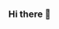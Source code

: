 ### Hi there 👋

<!--
**grasielalaisa/grasielalaisa** is a ✨ _special_ ✨ repository because its `README.md` (this file) appears on your GitHub profile.

Here are some ideas to get you started:


- 🌱 I’m currently learning  [pensamento_computacional](http://www.educadores.diaadia.pr.gov.br/modules/conteudo/conteudo.php?conteudo=1625)
- 🤔 I’m looking for help with ...
- 💬 Ask me about ...
- 📫 How to reach me: ...
- 😄 Pronouns: ...
- ⚡ Fun fact: ...
-->
